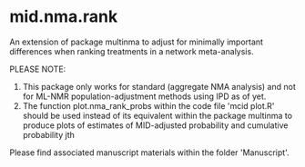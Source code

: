 # mid.nma.rank
An extension of package multinma to adjust for minimally important differences when ranking treatments in a network meta-analysis.

PLEASE NOTE: 

1. This package only works for standard (aggregate NMA analysis) and not for ML-NMR population-adjustment methods using IPD as of yet.
2. The function plot.nma_rank_probs within the code file 'mcid plot.R' should be used instead of its equivalent within the package multinma to produce plots of estimates of MID-adjusted probability and cumulative probability jth



Please find associated manuscript materials within the folder 'Manuscript'.
